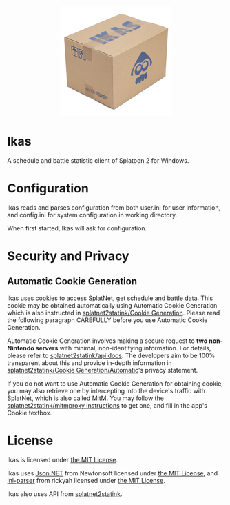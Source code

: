 <p align="center">
  <img src="/source/img/Ikas-256.png">
</p>

# Ikas

A schedule and battle statistic client of Splatoon 2 for Windows.

# Configuration

Ikas reads and parses configuration from both user.ini for user information, and config.ini for system configuration in working directory.

When first started, Ikas will ask for configuration.

# Security and Privacy

## Automatic Cookie Generation

Ikas uses cookies to access SplatNet,  get schedule and battle data. This cookie may be obtained automatically using Automatic Cookie Generation which is also instructed in [splatnet2statink/Cookie Generation](https://github.com/frozenpandaman/splatnet2statink#cookie-generation). Please read the following paragraph CAREFULLY before you use Automatic Cookie Generation.

Automatic Cookie Generation involves making a secure request to **two non-Nintendo servers** with minimal, non-identifying information. For details, please refer to [splatnet2statink/api docs](https://github.com/frozenpandaman/splatnet2statink/wiki/api-docs). The developers aim to be 100% transparent about this and provide in-depth information in [splatnet2statink/Cookie Generation/Automatic](https://github.com/frozenpandaman/splatnet2statink#automatic)'s privacy statement.

If you do not want to use Automatic Cookie Generation for obtaining cookie, you may also retrieve one by intercepting into the device's traffic with SplatNet, which is also called MitM. You may follow the [splatnet2statink/mitmproxy instructions](https://github.com/frozenpandaman/splatnet2statink/wiki/mitmproxy-instructions) to get one, and fill in the app's Cookie textbox.

# License

Ikas is licensed under [the MIT License](/LICENSE).

Ikas uses [Json.NET](https://github.com/JamesNK/Newtonsoft.Json) from Newtonsoft licensed under [the MIT License](/LICENSE.Newtonsoft.Json.md), and [ini-parser](https://github.com/rickyah/ini-parser) from rickyah licensed under [the MIT License](/LICENSE.ini-parser.md).

Ikas also uses API from [splatnet2statink](https://github.com/frozenpandaman/splatnet2statink).
